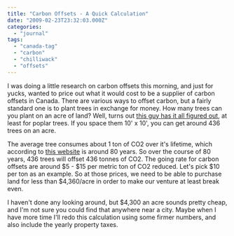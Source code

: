 ```yaml
---
title: "Carbon Offsets - A Quick Calculation"
date: "2009-02-23T23:32:03.000Z"
categories: 
  - "journal"
tags: 
  - "canada-tag"
  - "carbon"
  - "chilliwack"
  - "offsets"
---
```


I was doing a little research on carbon offsets this morning, and just for yucks, wanted to price out what it would cost to be a supplier of carbon offsets in Canada. There are various ways to offset carbon, but a fairly standard one is to plant trees in exchange for money. How many trees can you plant on an acre of land? Well, turns out [this guy has it all figured out](http://www.hybridpoplars.com/space.htm), at least for poplar trees. If you space them 10' x 10', you can get around 436 trees on an acre.

The average tree consumes about 1 ton of CO2 over it's lifetime, which according to [this website](http://www.tcf-fca.ca/calculator/) is around 80 years. So over the course of 80 years, 436 trees will offset 436 tonnes of CO2. The going rate for carbon offsets are around $5 - $15 per metric ton of CO2 reduced. Let's pick $10 per ton as an example. So at those prices, we need to be able to purchase land for less than $4,360/acre in order to make our venture at least break even.

I haven't done any looking around, but $4,300 an acre sounds pretty cheap, and I'm not sure you could find that anywhere near a city. Maybe when I have more time I'll redo this calculation using some firmer numbers, and also include the yearly property taxes.
